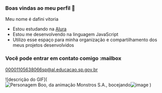 ### Boas vindas ao meu perfil 💜

Meu nome é dafini vitoria 

- Estou estudando na [Alura](https://www.alura.com.br)
- Estou me desenvolvendo na linguagem JavaScript
- Utilizo esse espaço para minha organização e compartilhamento dos meus projetos desenvolvidos

### Você pode entrar em contato comigo :mailbox

00001105638066sp@al.educacao.sp.gov.br



![descrição do GIF](<img src="https://cdn.dicionariopopular.com/imagens/boo-dormindo.gif" alt="Personagem Boo, da animação Monstros S.A., bocejando"/>![image]()
)


